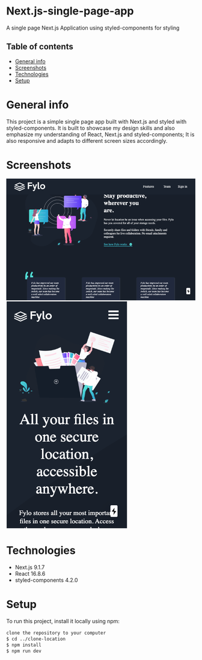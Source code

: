 # Next.js-single-page-app
A single page Next.js Application using styled-components for styling

## Table of contents
* [General info](#general-info)
* [Screenshots](#screenshots)
* [Technologies](#technologies)
* [Setup](#setup)

# General info
This project is a simple single page app built with Next.js and styled with styled-components. It is built to showcase my design skills and also emphasize my understanding of React, Next.js and styled-components; It is also responsive and adapts to different screen sizes accordingly.

# Screenshots
![Desktop screenshot](./static/images/Screenshot-desktop.png)
![Mobile screenshot](./static/images/Screenshot-mobile.png)

# Technologies
* Next.js 9.1.7
* React 16.8.6
* styled-components 4.2.0

# Setup
To run this project, install it locally using npm:

```
clone the repository to your computer
$ cd ../clone-location
$ npm install
$ npm run dev

